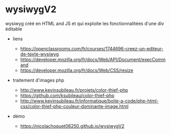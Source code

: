 # wysiwygV2
wysiwyg créé en HTML and JS et qui exploite les fonctionnalitées d'une div éditable
 
 - liens
    - https://openclassrooms.com/fr/courses/1744696-creez-un-editeur-de-texte-wysiwyg
    - https://developer.mozilla.org/fr/docs/Web/API/Document/execCommand
    - https://developer.mozilla.org/fr/docs/Web/CSS/resize
 
 - traitement d'images php
    - http://www.kevinsubileau.fr/projets/color-thief-php
    - https://github.com/ksubileau/color-thief-php
    - http://www.kevinsubileau.fr/informatique/boite-a-code/php-html-css/color-thief-php-couleur-dominante-image.html  
 
 - démo
    - https://nicolachoquet06250.github.io/wysiwygV2